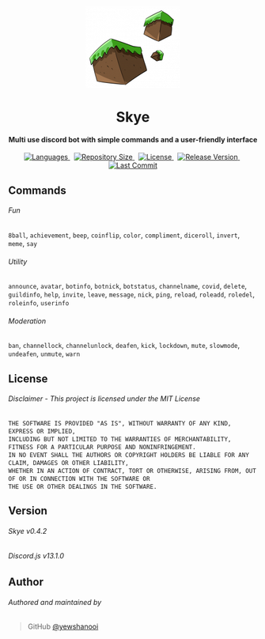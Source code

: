 <p align="center">
    <img src=".github/readme_icon.png" width="190" height="165"/>
</p>

<h1 align="center">
    Skye
    <br>
</h1>

<h4 align="center">Multi use discord bot with simple commands and a user-friendly interface</h4>

<p align="center">
    <a href="https://github.com/yewshanooi/skye">
        <img alt="Languages" src="https://img.shields.io/github/languages/top/yewshanooi/skye?style=flat-square">
    </a>
    &nbsp;
    <a href="https://github.com/yewshanooi/skye">
  	    <img alt="Repository Size" src="https://img.shields.io/github/repo-size/yewshanooi/skye?style=flat-square">
    </a>
    &nbsp;
    <a href="https://github.com/yewshanooi/skye">
        <img alt="License" src="https://img.shields.io/github/license/yewshanooi/skye?style=flat-square">
    </a>
    &nbsp;
    <a href="https://github.com/yewshanooi/skye">
        <img alt="Release Version" src="https://img.shields.io/github/v/release/yewshanooi/skye?include_prereleases&style=flat-square">
    </a>
    &nbsp;
    <a href="https://github.com/yewshanooi/skye">
        <img alt="Last Commit" src="https://img.shields.io/github/last-commit/yewshanooi/skye?style=flat-square">
    </a>
</p>

## Commands
###### Fun
`8ball`, `achievement`, `beep`, `coinflip`, `color`, `compliment`, `diceroll`, `invert`, `meme`, `say`

###### Utility 
`announce`, `avatar`, `botinfo`, `botnick`, `botstatus`, `channelname`, `covid`, `delete`, `guildinfo`, `help`, `invite`, `leave`, `message`, `nick`, `ping`, `reload`, `roleadd`, `roledel`, `roleinfo`, `userinfo`

###### Moderation
`ban`, `channellock`, `channelunlock`, `deafen`, `kick`, `lockdown`, `mute`, `slowmode`, `undeafen`, `unmute`, `warn`

## License
###### Disclaimer - This project is licensed under the MIT License
```
THE SOFTWARE IS PROVIDED "AS IS", WITHOUT WARRANTY OF ANY KIND, EXPRESS OR IMPLIED, 
INCLUDING BUT NOT LIMITED TO THE WARRANTIES OF MERCHANTABILITY, FITNESS FOR A PARTICULAR PURPOSE AND NONINFRINGEMENT. 
IN NO EVENT SHALL THE AUTHORS OR COPYRIGHT HOLDERS BE LIABLE FOR ANY CLAIM, DAMAGES OR OTHER LIABILITY, 
WHETHER IN AN ACTION OF CONTRACT, TORT OR OTHERWISE, ARISING FROM, OUT OF OR IN CONNECTION WITH THE SOFTWARE OR 
THE USE OR OTHER DEALINGS IN THE SOFTWARE.
```

## Version
###### Skye v0.4.2
###### Discord.js v13.1.0

## Author
###### Authored and maintained by
> GitHub [@yewshanooi](https://github.com/yewshanooi)